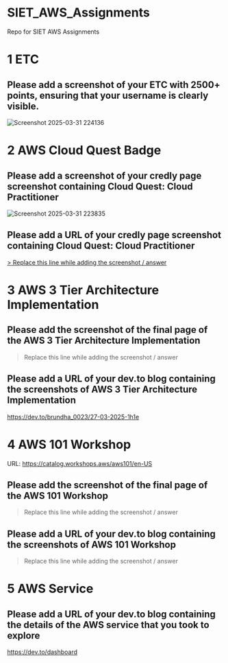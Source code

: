 # SIET_AWS_Assignments
Repo for SIET AWS Assignments

# 1 ETC

## Please add a screenshot of your ETC with 2500+ points, ensuring that your username is clearly visible.
![Screenshot 2025-03-31 224136](https://github.com/user-attachments/assets/a6467d6a-381e-44a7-b75e-f56500efbfb5)



# 2 AWS Cloud Quest Badge

## Please add a screenshot of your credly page screenshot containing Cloud Quest: Cloud Practitioner
![Screenshot 2025-03-31 223835](https://github.com/user-attachments/assets/9ca2333d-d194-4546-ae0f-f80dac2d5f18)


## Please add a URL of your credly page screenshot containing Cloud Quest: Cloud Practitioner
[> Replace this line while adding the screenshot / answer](https://explore.skillbuilder.aws/learn/courses/11458/aws-cloud-quest-cloud-practitioner/lessons)


# 3 AWS 3 Tier Architecture Implementation

## Please add the screenshot of the final page of the AWS 3 Tier Architecture Implementation
> Replace this line while adding the screenshot / answer

## Please add a URL of your dev.to blog containing the screenshots of AWS 3 Tier Architecture Implementation
https://dev.to/brundha_0023/27-03-2025-1h1e


# 4 AWS 101 Workshop
URL: https://catalog.workshops.aws/aws101/en-US

## Please add the screenshot of the final page of the AWS 101 Workshop
> Replace this line while adding the screenshot / answer

## Please add a URL of your dev.to blog containing the screenshots of AWS 101 Workshop
> Replace this line while adding the screenshot / answer


# 5 AWS Service

## Please add a URL of your dev.to blog containing the details of the AWS service that you took to explore
https://dev.to/dashboard


